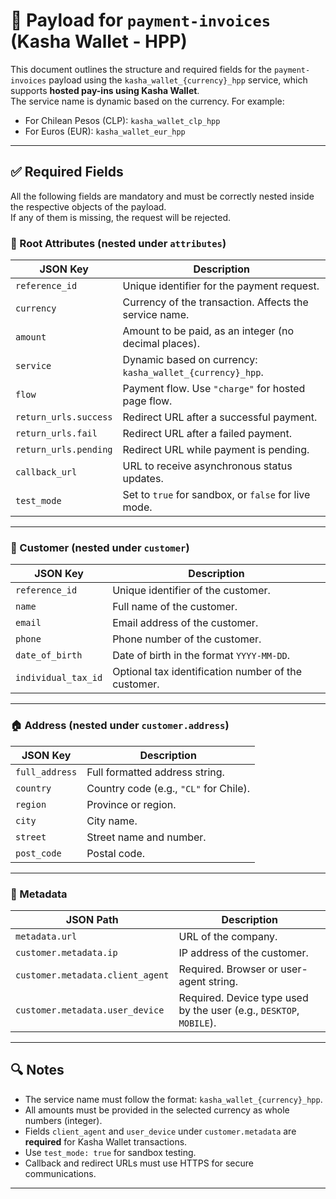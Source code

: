 # 📄 Payload for `payment-invoices` (Kasha Wallet - HPP)

This document outlines the structure and required fields for the `payment-invoices` payload using the `kasha_wallet_{currency}_hpp` service, which supports **hosted pay-ins using Kasha Wallet**.  
The service name is dynamic based on the currency. For example:
- For Chilean Pesos (CLP): `kasha_wallet_clp_hpp`
- For Euros (EUR): `kasha_wallet_eur_hpp`

---

## ✅ Required Fields

All the following fields are mandatory and must be correctly nested inside the respective objects of the payload.  
If any of them is missing, the request will be rejected.

### 🧾 Root Attributes (nested under `attributes`)

| JSON Key             | Description                                                                 |
|----------------------|-----------------------------------------------------------------------------|
| `reference_id`       | Unique identifier for the payment request.                                  |
| `currency`           | Currency of the transaction. Affects the service name.                      |
| `amount`             | Amount to be paid, as an integer (no decimal places).                       |
| `service`            | Dynamic based on currency: `kasha_wallet_{currency}_hpp`.                   |
| `flow`               | Payment flow. Use `"charge"` for hosted page flow.                          |
| `return_urls.success`| Redirect URL after a successful payment.                                    |
| `return_urls.fail`   | Redirect URL after a failed payment.                                        |
| `return_urls.pending`| Redirect URL while payment is pending.                                      |
| `callback_url`       | URL to receive asynchronous status updates.                                 |
| `test_mode`          | Set to `true` for sandbox, or `false` for live mode.                        |

---

### 👤 Customer (nested under `customer`)

| JSON Key             | Description                                                             |
|----------------------|-------------------------------------------------------------------------|
| `reference_id`       | Unique identifier of the customer.                                      |
| `name`               | Full name of the customer.                                              |
| `email`              | Email address of the customer.                                          |
| `phone`              | Phone number of the customer.                                           |
| `date_of_birth`      | Date of birth in the format `YYYY-MM-DD`.                               |
| `individual_tax_id`  | Optional tax identification number of the customer.                     |

---

### 🏠 Address (nested under `customer.address`)

| JSON Key        | Description                                                                 |
|------------------|-----------------------------------------------------------------------------|
| `full_address`   | Full formatted address string.                                              |
| `country`        | Country code (e.g., `"CL"` for Chile).                                      |
| `region`         | Province or region.                                                         |
| `city`           | City name.                                                                  |
| `street`         | Street name and number.                                                     |
| `post_code`      | Postal code.                                                                |

---

### 🧩 Metadata

| JSON Path                          | Description                                                             |
|------------------------------------|-------------------------------------------------------------------------|
| `metadata.url`                     | URL of the company.                                                     |
| `customer.metadata.ip`             | IP address of the customer.                                             |
| `customer.metadata.client_agent`   | Required. Browser or user-agent string.                                 |
| `customer.metadata.user_device`    | Required. Device type used by the user (e.g., `DESKTOP`, `MOBILE`).     |

---

## 🔍 Notes

- The service name must follow the format: `kasha_wallet_{currency}_hpp`.
- All amounts must be provided in the selected currency as whole numbers (integer).
- Fields `client_agent` and `user_device` under `customer.metadata` are **required** for Kasha Wallet transactions.
- Use `test_mode: true` for sandbox testing.
- Callback and redirect URLs must use HTTPS for secure communications.

---
